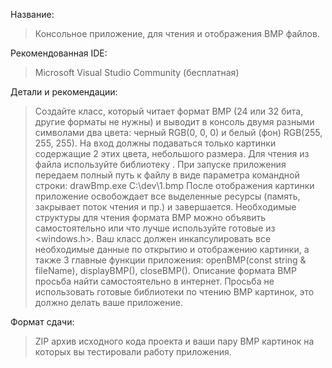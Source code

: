 Название: 
>Консольное приложение, для чтения и отображения BMP файлов.

Рекомендованная IDE:
>Microsoft Visual Studio Community (бесплатная)

Детали и рекомендации: 
>Создайте класс, который читает формат BMP (24 или 32 бита, другие форматы не нужны) и выводит в консоль двумя разными символами два цвета: черный RGB(0, 0, 0) и белый (фон) RGB(255, 255, 255). На вход должны подаваться только картинки содержащие 2 этих цвета, небольшого размера. Для чтения из файла используйте библиотеку <fstream>. При запуске приложения передаем полный путь к файлу в виде параметра командной строки:
 drawBmp.exe C:\dev\1.bmp
После отображения картинки приложение освобождает все выделенные ресурсы (память, закрывает поток чтения и пр.) и завершается. Необходимые структуры для чтения формата BMP можно объявить самостоятельно или что лучше используйте готовые из <windows.h>.
Ваш класс должен инкапсулировать все необходимые данные по открытию и отображению картинки, а также 3 главные функции приложения: openBMP(const string & fileName), displayBMP(), closeBMP(). Описание формата BMP просьба найти самостоятельно в интернет. Просьба не использовать готовые библиотеки по чтению BMP картинок, это должно делать ваше приложение.

Формат сдачи:
>ZIP архив исходного кода проекта и ваши пару BMP картинок на которых вы тестировали работу приложения.

